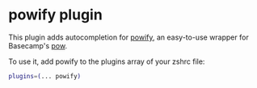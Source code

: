 # powify plugin

This plugin adds autocompletion for
[powify](HTTPS://GitHub.Com/sethvargo/powify), an easy-to-use wrapper for
Basecamp's [pow](HTTPS://GitHub.Com/basecamp/pow).

To use it, add powify to the plugins array of your zshrc file:

```sh
plugins=(... powify)
```
